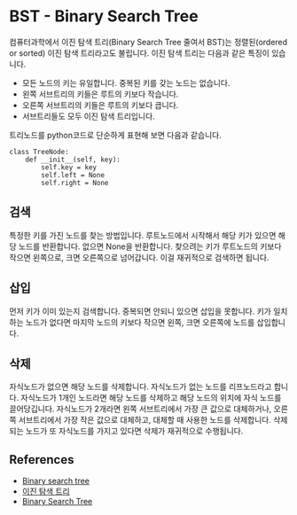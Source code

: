 # BST - Binary Search Tree
컴퓨터과학에서 이진 탐색 트리(Binary Search Tree 줄여서 BST)는 정렬된(ordered or sorted) 이진 탐색 트리라고도 불립니다. 이진 탐색 트리는 다음과 같은 특징이 있습니다.

* 모든 노드의 키는 유일합니다. 중복된 키를 갖는 노드는 없습니다.
* 왼쪽 서브트리의 키들은 루트의 키보다 작습니다.
* 오른쪽 서브트리의 키들은 루트의 키보다 큽니다.
* 서브트리들도 모두 이진 탐색 트리입니다.

트리노드를 python코드로 단순하게 표현해 보면 다음과 같습니다.
```
class TreeNode:
    def __init__(self, key):
        self.key = key
        self.left = None
        self.right = None
```

## 검색
특정한 키를 가진 노드를 찾는 방법입니다. 루트노드에서 시작해서 해당 키가 있으면 해당 노드를 반환합니다. 없으면 None을 반환합니다. 찾으려는 키가 루트노드의 키보다 작으면 왼쪽으로, 크면 오른쪽으로 넘어갑니다. 이걸 재귀적으로 검색하면 됩니다.

## 삽입
먼저 키가 이미 있는지 검색합니다. 중복되면 안되니 있으면 삽입을 못합니다. 키가 일치하는 노드가 없다면 마지막 노드의 키보다 작으면 왼쪽, 크면 오른쪽에 노드를 삽입합니다.

## 삭제
자식노드가 없으면 해당 노드를 삭제합니다. 자식노드가 없는 노드를 리프노드라고 합니다. 자식노드가 1개인 노드라면 해당 노드를 삭제하고 해당 노드의 위치에 자식 노드를 끌어당깁니다. 자식노드가 2개라면 왼쪽 서브트리에서 가장 큰 값으로 대체하거나, 오른쪽 서브트리에서 가장 작은 값으로 대체하고, 대체할 때 사용한 노드를 삭제합니다. 삭제되는 노드가 또 자식노드를 가지고 있다면 삭제가 재귀적으로 수행됩니다.



## References
* [Binary search tree](https://en.wikipedia.org/wiki/Binary_search_tree)
* [이진 탐색 트리](https://ko.wikipedia.org/wiki/%EC%9D%B4%EC%A7%84_%ED%83%90%EC%83%89_%ED%8A%B8%EB%A6%AC)
* [Binary Search Tree](https://www.geeksforgeeks.org/binary-search-tree-data-structure/)
